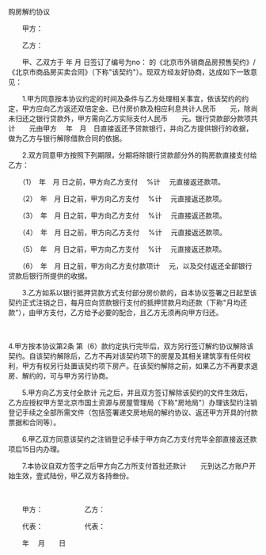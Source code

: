 



购房解约协议



 

　　甲方： 

　　乙方：

　　甲、乙双方于 年 月 日签订了编号为no： 的《北京市外销商品房预售契约》/《北京市商品房买卖合同》（下称"该契约"）。现双方经友好协商，达成如下一致意见：　　

　　1.甲方同意按本协议约定的时间及条件与乙方处理相关事宜，依该契约的约定，甲方应向乙方返还双倍定金、已付房价款及相应利息共计人民币　　元，除尚未归还之银行贷款外，甲方需向乙方实际支付人民币　　元。银行贷款部分款项共计　　元由甲方　 年　月　日直接返还予贷款银行，并向乙方提供银行的收据，做为乙方与银行解除借款合同的依据。　　

　　2.双方同意甲方按照下列期限，分期将除银行贷款部分外的购房款直接支付给乙方：

　　（1）　年　月 日之前，甲方向乙方支付　 %计　 元直接返还款项。

　　（2）　年　月 日之前，甲方向乙方支付　 %计　 元直接返还款项。

　　（3）　年　月 日之前，甲方向乙方支付　 %计　 元直接返还款项。

　　（4）　年　月 日之前，甲方向乙方支付　 %计　 元直接返还款项。

　　（5）　年　月 日之前，甲方向乙方支付　 %计　 元直接返还款项。

　　（6）　年　月 日之前，甲方向乙方支付款项计　 元，以及交付返还全部银行贷款后银行所提供的收据。　　

　　3.乙方如系以银行抵押贷款方式支付部分房价款的，自本协议签署之日起至该契约正式注销之日，每月应向贷款银行支付的抵押贷款月均还款（下称"月均还款"），由甲方支付，乙方给予必要的配合，且乙方无须再向甲方归还。

　　

4.甲方按本协议第2条
第（6）款约定执行完毕后，双方另行签订解约协议解除该契约。自该契约解除后，乙方不再对该契约项下的房屋及其相关建筑享有任何权利，甲方有权另行处置该契约项下房产。在该契约解除之前，如果乙方不再要求退房、解约的，可与甲方另行协商。　　

　　5.甲方向乙方支付全款计 元之后，并且双方签订解除该契约的文件生效后，乙方应授权甲方至北京市国土资源与房屋管理局（下称"房地局"）办理该契约注销登记手续之全部所需文件（包括签署递交房地局的解约协议、返还甲方开具的付款票据和合同等）。　　

　　6.甲乙双方同意该契约之注销登记手续于甲方向乙方支付完毕全部直接返还款项后15日内办理。　　

　　7.本协议自双方签字之后甲方向乙方所支付首批还款计　　元到达乙方账户开始生效，壹式陆份，甲乙双方各持叁份。 

　　　　

　　甲方：　　　　　　乙方：

　　代表：　　　　　　代表：

　　年　 月　　日